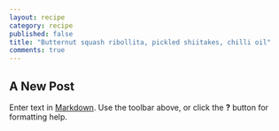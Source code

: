 ```yaml
---
layout: recipe
category: recipe
published: false
title: "Butternut squash ribollita, pickled shiitakes, chilli oil"
comments: true
---
```


## A New Post

Enter text in [Markdown](http://daringfireball.net/projects/markdown/). Use the toolbar above, or click the **?** button for formatting help.

